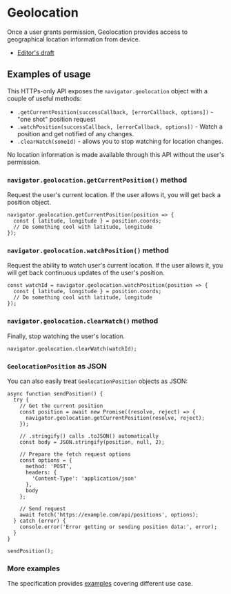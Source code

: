 # Geolocation

Once a user grants permission, Geolocation provides access to geographical location information from device.

- [Editor's draft](http://w3c.github.io/geolocation/)

## Examples of usage

This HTTPs-only API exposes the `navigator.geolocation` object with a couple of useful methods:

- `.getCurrentPosition(successCallback, [errorCallback, options])` - "one shot" position request
- `.watchPosition(successCallback, [errorCallback, options])` - Watch a position and get notified of any changes.
- `.clearWatch(someId)` - allows you to stop watching for location changes.

No location information is made available through this API without the user's permission.

### `navigator.geolocation.getCurrentPosition()` method

Request the user's current location. If the user allows it, you will get back a position object.

```JS
navigator.geolocation.getCurrentPosition(position => {
  const { latitude, longitude } = position.coords;
  // Do something cool with latitude, longitude
});
```

### `navigator.geolocation.watchPosition()` method

Request the ability to watch user's current location. If the user allows it, you will get back continuous updates of the user's position.

```JS
const watchId = navigator.geolocation.watchPosition(position => {
  const { latitude, longitude } = position.coords;
  // Do something cool with latitude, longitude
});
```

### `navigator.geolocation.clearWatch()` method

Finally, stop watching the user's location.

```JS
navigator.geolocation.clearWatch(watchId);
```

### `GeolocationPosition` as JSON

You can also easily treat `GeolocationPosition` objects as JSON:

```JS
async function sendPosition() {
  try {
    // Get the current position
    const position = await new Promise((resolve, reject) => {
      navigator.geolocation.getCurrentPosition(resolve, reject);
    });

    // .stringify() calls .toJSON() automatically
    const body = JSON.stringify(position, null, 2);

    // Prepare the fetch request options
    const options = {
      method: 'POST',
      headers: {
        'Content-Type': 'application/json'
      },
      body
    };

    // Send request
    await fetch('https://example.com/api/positions', options);
  } catch (error) {
    console.error('Error getting or sending position data:', error);
  }
}

sendPosition();
```

### More examples

The specification provides [examples](https://w3c.github.io/geolocation/#examples) covering different use case.
